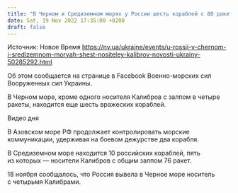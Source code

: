 ```yaml
---
title: "В Черном и Средиземном морях у России шесть кораблей с 80 ракетами Калибр"
date: Sat, 19 Nov 2022 17:35:00 +0200
draft: false
---
```

Источник: Новое Время https://nv.ua/ukraine/events/u-rossii-v-chernom-i-sredizemnom-moryah-shest-nositeley-kalibrov-novosti-ukrainy-50285292.html


Об этом сообщается на странице в Facebook Военно-морских сил Вооруженных сил Украины.

В Черном море, кроме одного носителя Калибров с залпом в четыре ракеты, находится еще шесть вражеских кораблей.

 Видео дня   

В Азовском море РФ продолжает контролировать морские коммуникации, удерживая на боевом дежурстве два корабля.

В Средиземном море находится 10 российских кораблей, пять из которых — носители Калибров с общим залпом 76 ракет.

18 ноября сообщалось, что Россия вывела в Черное море носитель с четырьмя Калибрами.
